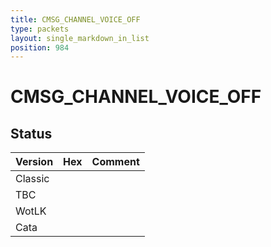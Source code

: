 ```yaml
---
title: CMSG_CHANNEL_VOICE_OFF
type: packets
layout: single_markdown_in_list
position: 984
---
```


# CMSG_CHANNEL_VOICE_OFF

## Status

Version | Hex | Comment
---------- | ---------- | ---------- 
Classic |  |  
TBC |  |  
WotLK |  |  
Cata |  |  
